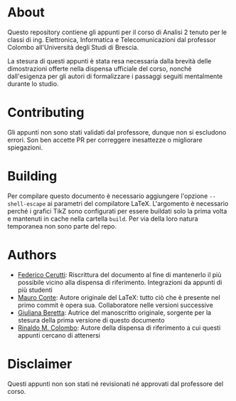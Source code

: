 # About #
Questo repository contiene gli appunti per il corso di Analisi 2 tenuto per le classi di ing. Elettronica, Informatica e Telecomunicazioni dal professor Colombo all'Università degli Studi di Brescia.

La stesura di questi appunti è stata resa necessaria dalla brevità delle dimostrazioni offerte nella dispensa ufficiale del corso, nonché dall'esigenza per gli autori di formalizzare i passaggi seguiti mentalmente durante lo studio.

# Contributing #
Gli appunti non sono stati validati dal professore, dunque non si escludono errori. Son ben accette PR per correggere inesattezze o migliorare spiegazioni.

# Building #
Per compilare questo documento è necessario aggiungere l'opzione `--shell-escape` ai parametri del compilatore LaTeX. L'argomento è necessario perché i grafici TikZ sono configurati per essere buildati solo la prima volta e mantenuti in cache nella cartella `build`. Per via della loro natura temporanea non sono parte del repo.

# Authors #
- [Federico Cerutti](https://ceres-c.it): Riscrittura del documento al fine di mantenerlo il più possibile vicino alla dispensa di riferimento. Integrazioni da appunti di più studenti
- [Mauro Conte](https://github.com/GoldMyr1994): Autore originale del LaTeX: tutto ciò che è presente nel primo commit è opera sua. Collaboratore nelle versioni successive
- [Giuliana Beretta](https://www.linkedin.com/in/giuliana-beretta-578b4914b/): Autrice del manoscritto originale, sorgente per la stesura della prima versione di questo documento
- [Rinaldo M. Colombo](http://rinaldo-colombo.unibs.it/): Autore della dispensa di riferimento a cui questi appunti cercano di attenersi

# Disclaimer #
Questi appunti non son stati né revisionati né approvati dal professore del corso.
